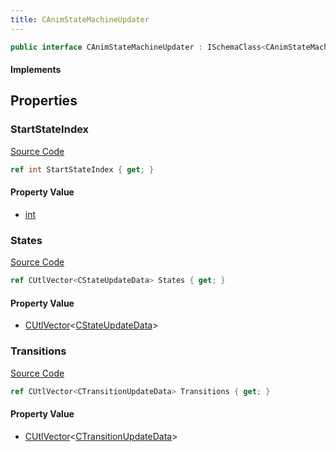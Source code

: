 ```yaml
---
title: CAnimStateMachineUpdater
---
```


```csharp
public interface CAnimStateMachineUpdater : ISchemaClass<CAnimStateMachineUpdater>, ISchemaField, ISchemaClass, INativeHandle
```

#### Implements

## Properties

### StartStateIndex

[Source Code](https://github.com/swiftly-solution/swiftlys2/blob/main/managed/src/SwiftlyS2.Generated/Schemas/Interfaces/CAnimStateMachineUpdater.cs#L21)

```csharp
ref int StartStateIndex { get; }
```

#### Property Value

- [int](https://learn.microsoft.com/dotnet/api/system.int32)

### States

[Source Code](https://github.com/swiftly-solution/swiftlys2/blob/main/managed/src/SwiftlyS2.Generated/Schemas/Interfaces/CAnimStateMachineUpdater.cs#L17)

```csharp
ref CUtlVector<CStateUpdateData> States { get; }
```

#### Property Value

- [CUtlVector](/docs/api/-1)<[CStateUpdateData](/docs/api/shared/schemadefinitions/cstateupdatedata)>

### Transitions

[Source Code](https://github.com/swiftly-solution/swiftlys2/blob/main/managed/src/SwiftlyS2.Generated/Schemas/Interfaces/CAnimStateMachineUpdater.cs#L19)

```csharp
ref CUtlVector<CTransitionUpdateData> Transitions { get; }
```

#### Property Value

- [CUtlVector](/docs/api/-1)<[CTransitionUpdateData](/docs/api/shared/schemadefinitions/ctransitionupdatedata)>

